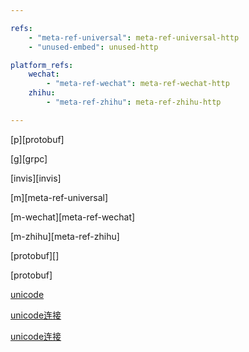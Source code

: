 ```yaml
---

refs:
    - "meta-ref-universal": meta-ref-universal-http
    - "unused-embed": unused-http

platform_refs:
    wechat:
        - "meta-ref-wechat": meta-ref-wechat-http
    zhihu:
        - "meta-ref-zhihu": meta-ref-zhihu-http

---
```


[p][protobuf]

[g][grpc]

[invis][invis]

[m][meta-ref-universal]

[m-wechat][meta-ref-wechat]

[m-zhihu][meta-ref-zhihu]

[protobuf][]

[protobuf]



[unicode][unicode连接]

[unicode连接][]

[unicode连接]


[unicode连接]: unicode连接
